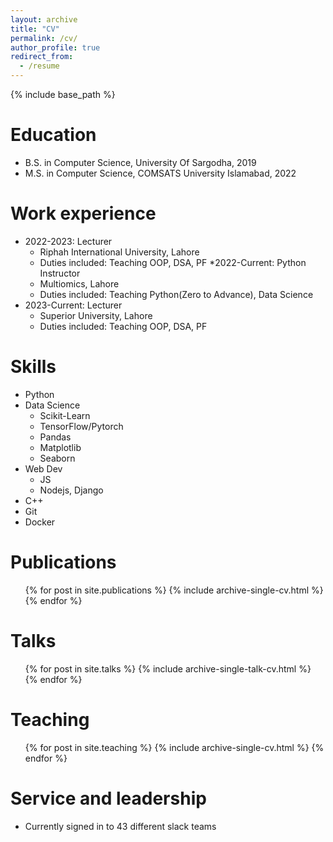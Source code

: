 ```yaml
---
layout: archive
title: "CV"
permalink: /cv/
author_profile: true
redirect_from:
  - /resume
---
```


{% include base_path %}

Education
======
* B.S. in Computer Science, University Of Sargodha, 2019
* M.S. in Computer Science, COMSATS University Islamabad, 2022
<!---* Ph.D in Version Control Theory, GitHub University, 2018 (expected)
-->

Work experience
======
* 2022-2023: Lecturer
  * Riphah International University, Lahore
  * Duties included: Teaching OOP, DSA, PF
*2022-Current: Python Instructor
  * Multiomics, Lahore
  * Duties included: Teaching Python(Zero to Advance), Data Science
* 2023-Current: Lecturer
  * Superior University, Lahore
  * Duties included: Teaching OOP, DSA, PF
  
Skills
======
* Python
* Data Science
  * Scikit-Learn
  * TensorFlow/Pytorch
  * Pandas
  * Matplotlib
  * Seaborn
* Web Dev
  * JS
  * Nodejs, Django
* C++
* Git
* Docker

Publications
======
  <ul>{% for post in site.publications %}
    {% include archive-single-cv.html %}
  {% endfor %}</ul>
  
Talks
======
  <ul>{% for post in site.talks %}
    {% include archive-single-talk-cv.html %}
  {% endfor %}</ul>
  
Teaching
======
  <ul>{% for post in site.teaching %}
    {% include archive-single-cv.html %}
  {% endfor %}</ul>
  
Service and leadership
======
* Currently signed in to 43 different slack teams
